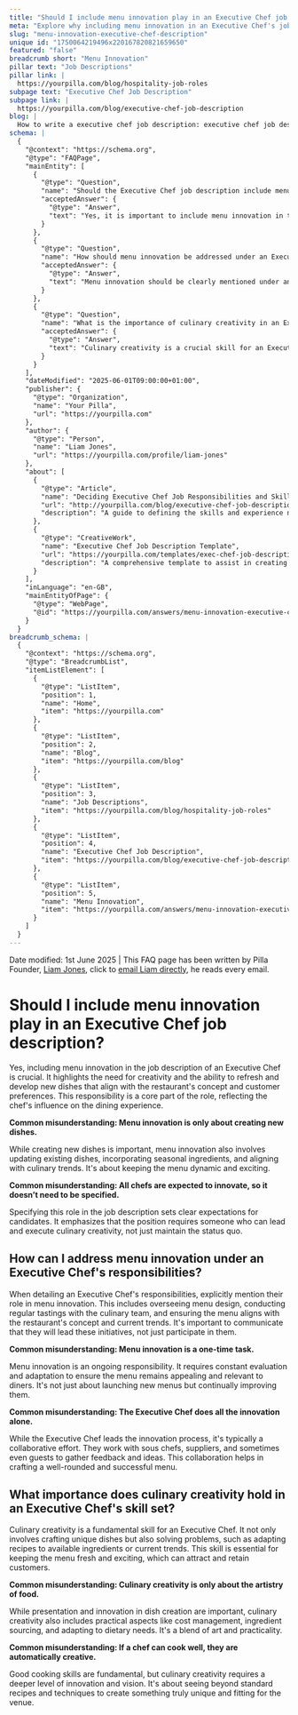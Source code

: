 ```yaml
---
title: "Should I include menu innovation play in an Executive Chef job description?"
meta: "Explore why including menu innovation in an Executive Chef's job description is essential for fostering culinary creativity and aligning with dining trends."
slug: "menu-innovation-executive-chef-description"
unique id: "1750064219496x220167820821659650"
featured: "false"
breadcrumb short: "Menu Innovation"
pillar text: "Job Descriptions"
pillar link: |
  https://yourpilla.com/blog/hospitality-job-roles
subpage text: "Executive Chef Job Description"
subpage link: |
  https://yourpilla.com/blog/executive-chef-job-description
blog: |
  How to write a executive chef job description: executive chef job description template included.
schema: |
  {
    "@context": "https://schema.org",
    "@type": "FAQPage",
    "mainEntity": [
      {
        "@type": "Question",
        "name": "Should the Executive Chef job description include menu innovation?",
        "acceptedAnswer": {
          "@type": "Answer",
          "text": "Yes, it is important to include menu innovation in the job description of an Executive Chef. This highlights their responsibility for being creative and constantly developing new or refreshed dishes that fit the restaurant's theme and cater to customer tastes. This aspect of the job is central to guiding the overall dining experience."
        }
      },
      {
        "@type": "Question",
        "name": "How should menu innovation be addressed under an Executive Chef's responsibilities?",
        "acceptedAnswer": {
          "@type": "Answer",
          "text": "Menu innovation should be clearly mentioned under an Executive Chef's responsibilities. It involves tasks such as managing menu design, conducting tastings, and ensuring the menu's alignment with the restaurant's concept and current culinary trends. The expectation is that they will lead these efforts, ensuring the menu is dynamic and aligns with customer preferences and market conditions."
        }
      },
      {
        "@type": "Question",
        "name": "What is the importance of culinary creativity in an Executive Chef's skill set?",
        "acceptedAnswer": {
          "@type": "Answer",
          "text": "Culinary creativity is a crucial skill for an Executive Chef, encompassing more than just making unique dishes. It includes problem-solving, adapting dishes based on available ingredients or trends, and managing the practical aspects of the kitchen like cost management and sourcing ingredients. This skill helps in maintaining a vibrant and appealing menu."
        }
      }
    ],
    "dateModified": "2025-06-01T09:00:00+01:00",
    "publisher": {
      "@type": "Organization",
      "name": "Your Pilla",
      "url": "https://yourpilla.com"
    },
    "author": {
      "@type": "Person",
      "name": "Liam Jones",
      "url": "https://yourpilla.com/profile/liam-jones"
    },
    "about": [
      {
        "@type": "Article",
        "name": "Deciding Executive Chef Job Responsibilities and Skills",
        "url": "http://yourpilla.com/blog/executive-chef-job-description",
        "description": "A guide to defining the skills and experience needed from an Executive Chef."
      },
      {
        "@type": "CreativeWork",
        "name": "Executive Chef Job Description Template",
        "url": "https://yourpilla.com/templates/exec-chef-job-description",
        "description": "A comprehensive template to assist in creating job descriptions for Executive Chefs."
      }
    ],
    "inLanguage": "en-GB",
    "mainEntityOfPage": {
      "@type": "WebPage",
      "@id": "https://yourpilla.com/answers/menu-innovation-executive-chef-description"
    }
  }
breadcrumb_schema: |
  {
    "@context": "https://schema.org",
    "@type": "BreadcrumbList",
    "itemListElement": [
      {
        "@type": "ListItem",
        "position": 1,
        "name": "Home",
        "item": "https://yourpilla.com"
      },
      {
        "@type": "ListItem",
        "position": 2,
        "name": "Blog",
        "item": "https://yourpilla.com/blog"
      },
      {
        "@type": "ListItem",
        "position": 3,
        "name": "Job Descriptions",
        "item": "https://yourpilla.com/blog/hospitality-job-roles"
      },
      {
        "@type": "ListItem",
        "position": 4,
        "name": "Executive Chef Job Description",
        "item": "https://yourpilla.com/blog/executive-chef-job-description"
      },
      {
        "@type": "ListItem",
        "position": 5,
        "name": "Menu Innovation",
        "item": "https://yourpilla.com/answers/menu-innovation-executive-chef-description"
      }
    ]
  }
---
```


Date modified: 1st June 2025 | This FAQ page has been written by Pilla Founder, [Liam Jones](https://yourpilla.com/profile/liam-jones), click to [email Liam directly](https://mailto:liam@yourpilla.com), he reads every email.

# Should I include menu innovation play in an Executive Chef job description?

Yes, including menu innovation in the job description of an Executive Chef is crucial. It highlights the need for creativity and the ability to refresh and develop new dishes that align with the restaurant's concept and customer preferences. This responsibility is a core part of the role, reflecting the chef's influence on the dining experience.

**Common misunderstanding: Menu innovation is only about creating new dishes.**

While creating new dishes is important, menu innovation also involves updating existing dishes, incorporating seasonal ingredients, and aligning with culinary trends. It's about keeping the menu dynamic and exciting.

**Common misunderstanding: All chefs are expected to innovate, so it doesn’t need to be specified.**

Specifying this role in the job description sets clear expectations for candidates. It emphasizes that the position requires someone who can lead and execute culinary creativity, not just maintain the status quo.

## How can I address menu innovation under an Executive Chef's responsibilities?

When detailing an Executive Chef's responsibilities, explicitly mention their role in menu innovation. This includes overseeing menu design, conducting regular tastings with the culinary team, and ensuring the menu aligns with the restaurant's concept and current trends. It's important to communicate that they will lead these initiatives, not just participate in them.

**Common misunderstanding: Menu innovation is a one-time task.**

Menu innovation is an ongoing responsibility. It requires constant evaluation and adaptation to ensure the menu remains appealing and relevant to diners. It's not just about launching new menus but continually improving them.

**Common misunderstanding: The Executive Chef does all the innovation alone.**

While the Executive Chef leads the innovation process, it's typically a collaborative effort. They work with sous chefs, suppliers, and sometimes even guests to gather feedback and ideas. This collaboration helps in crafting a well-rounded and successful menu.

## What importance does culinary creativity hold in an Executive Chef's skill set?

Culinary creativity is a fundamental skill for an Executive Chef. It not only involves crafting unique dishes but also solving problems, such as adapting recipes to available ingredients or current trends. This skill is essential for keeping the menu fresh and exciting, which can attract and retain customers.

**Common misunderstanding: Culinary creativity is only about the artistry of food.**

While presentation and innovation in dish creation are important, culinary creativity also includes practical aspects like cost management, ingredient sourcing, and adapting to dietary needs. It's a blend of art and practicality.

**Common misunderstanding: If a chef can cook well, they are automatically creative.**

Good cooking skills are fundamental, but culinary creativity requires a deeper level of innovation and vision. It's about seeing beyond standard recipes and techniques to create something truly unique and fitting for the venue.